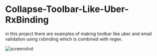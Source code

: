 # Collapse-Toolbar-Like-Uber-RxBinding
in this project there are examples of making toolbar like uber and email validation using rxbinding which is combined with regex.

![screenshot](https://user-images.githubusercontent.com/17822478/35932500-5846c45a-0c6a-11e8-8f70-e390ac679713.png)
